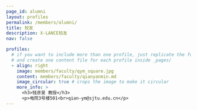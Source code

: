 ```yaml
---
page_id: alumni
layout: profiles
permalink: /members/alumni/
title: 校友
description: X-LANCE校友
nav: false

profiles:
  # if you want to include more than one profile, just replicate the following block
  # and create one content file for each profile inside _pages/
  - align: right
    image: members/faculty/qym_square.jpg
    content: members/faculty/qianyanmin.md
    image_circular: true # crops the image to make it circular
    more_info: >
      <h3>钱彦旻 教授</h3>
      <p>电院3号楼501<br>qian-ym@sjtu.edu.cn</p>
---
```

